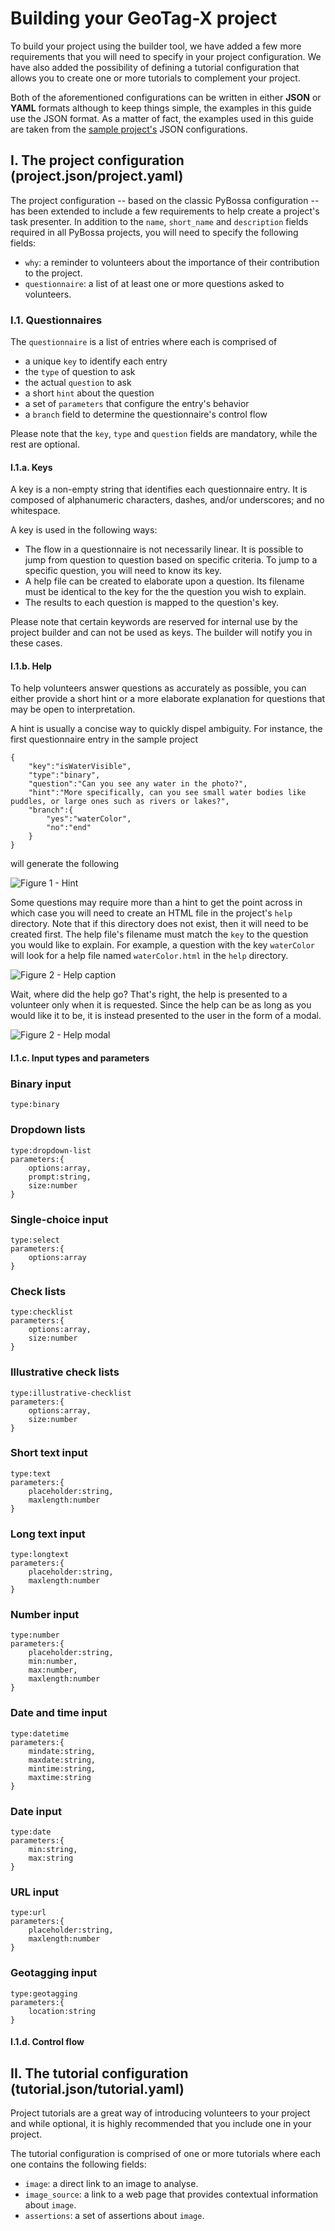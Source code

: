 # Building your GeoTag-X project

To build your project using the builder tool, we have added a few more
requirements that you will need to specify in your project configuration. We
have also added the possibility of defining a tutorial configuration that allows
you to create one or more tutorials to complement your project.

Both of the aforementioned configurations can be written in either **JSON** or
**YAML** formats although to keep things simple, the examples in this guide
use the JSON format. As a matter of fact, the examples used in this guide are
taken from the [sample project's](https://github.com/geotagx/geotagx-project-sample/)
JSON configurations.


## I. The project configuration (project.json/project.yaml)

The project configuration -- based on the classic PyBossa configuration -- has
been extended to include a few requirements to help create a project's task presenter.
In addition to the `name`, `short_name` and `description` fields required in all
PyBossa projects, you will need to specify the following fields:
- `why`: a reminder to volunteers about the importance of their contribution to the project.
- `questionnaire`: a list of at least one or more questions asked to volunteers.


### I.1. Questionnaires

The `questionnaire` is a list of entries where each is comprised of
- a unique `key` to identify each entry
- the `type` of question to ask
- the actual `question` to ask
- a short `hint` about the question
- a set of `parameters` that configure the entry's behavior
- a `branch` field to determine the questionnaire's control flow

Please note that the `key`, `type` and `question` fields are mandatory, while
the rest are optional.

#### I.1.a. Keys

A key is a non-empty string that identifies each questionnaire entry. It is
composed of alphanumeric characters, dashes, and/or underscores; and no
whitespace.

A key is used in the following ways:
- The flow in a questionnaire is not necessarily linear. It is possible to jump
from question to question based on specific criteria. To jump to a specific
question, you will need to know its key.
- A help file can be created to elaborate upon a question. Its filename must be
identical to the key for the the question you wish to explain.
- The results to each question is mapped to the question's key.

Please note that certain keywords are reserved for internal use by the project
builder and can not be used as keys. The builder will notify you in these cases.


#### I.1.b. Help

To help volunteers answer questions as accurately as possible, you can either
provide a short hint or a more elaborate explanation for questions that may be
open to interpretation.

A hint is usually a concise way to quickly dispel ambiguity. For instance,
the first questionnaire entry in the sample project
```
{
	"key":"isWaterVisible",
	"type":"binary",
	"question":"Can you see any water in the photo?",
	"hint":"More specifically, can you see small water bodies like puddles, or large ones such as rivers or lakes?",
	"branch":{
		"yes":"waterColor",
		"no":"end"
	}
}
```

will generate the following

![Figure 1 - Hint](doc/figure.1.png)

Some questions may require more than a hint to get the point across in
which case you will need to create an HTML file in the project's `help` directory.
Note that if this directory does not exist, then it will need to be created first.
The help file's filename must match the `key` to the question you would like to
explain. For example, a question with the key `waterColor` will look for a help
file named `waterColor.html` in the `help` directory.

![Figure 2 - Help caption](doc/figure.2.png)

Wait, where did the help go? That's right, the help is presented to a volunteer
only when it is requested. Since the help can be as long as you would like it to
be, it is instead presented to the user in the form of a modal.

![Figure 2 - Help modal](doc/figure.3.png)


#### I.1.c. Input types and parameters

### Binary input
```
type:binary
```

### Dropdown lists
```
type:dropdown-list
parameters:{
	options:array,
	prompt:string,
	size:number
}
```

### Single-choice input
```
type:select
parameters:{
	options:array
}
```

### Check lists
```
type:checklist
parameters:{
	options:array,
	size:number
}
```

### Illustrative check lists
```
type:illustrative-checklist
parameters:{
	options:array,
	size:number
}
```

### Short text input
```
type:text
parameters:{
	placeholder:string,
	maxlength:number
}
```

### Long text input
```
type:longtext
parameters:{
	placeholder:string,
	maxlength:number
}
```

### Number input
```
type:number
parameters:{
	placeholder:string,
	min:number,
	max:number,
	maxlength:number
}
```

### Date and time input
```
type:datetime
parameters:{
	mindate:string,
	maxdate:string,
	mintime:string,
	maxtime:string
}
```

### Date input
```
type:date
parameters:{
	min:string,
	max:string
}
```

### URL input
```
type:url
parameters:{
	placeholder:string,
	maxlength:number
}
```

### Geotagging input
```
type:geotagging
parameters:{
	location:string
}
```

#### I.1.d. Control flow


## II. The tutorial configuration (tutorial.json/tutorial.yaml)

Project tutorials are a great way of introducing volunteers to your project and
while optional, it is highly recommended that you include one in your project.

The tutorial configuration is comprised of one or more tutorials where each one
contains the following fields:
- `image`: a direct link to an image to analyse.
- `image_source`: a link to a web page that provides contextual information about `image`.
- `assertions`: a set of assertions about `image`.
